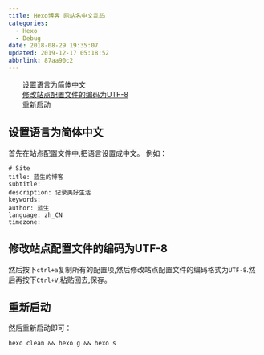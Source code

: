 ```yaml
---
title: Hexo博客 网站名中文乱码
categories: 
  - Hexo
  - Debug
date: 2018-08-29 19:35:07
updated: 2019-12-17 05:18:52
abbrlink: 87aa90c2
---
```

<div id='my_toc'><a href="/blog/87aa90c2/#设置语言为简体中文" class="header_2">设置语言为简体中文</a>&nbsp;<br><a href="/blog/87aa90c2/#修改站点配置文件的编码为UTF-8" class="header_2">修改站点配置文件的编码为UTF-8</a>&nbsp;<br><a href="/blog/87aa90c2/#重新启动" class="header_2">重新启动</a>&nbsp;<br></div>
<style>.header_1{margin-left: 1em;}.header_2{margin-left: 2em;}.header_3{margin-left: 3em;}.header_4{margin-left: 4em;}.header_5{margin-left: 5em;}.header_6{margin-left: 6em;}</style>
<!--more-->
<script>if (navigator.platform.search('arm')==-1){document.getElementById('my_toc').style.display = 'none';}var e,p = document.getElementsByTagName('p');while (p.length>0) {e = p[0];e.parentElement.removeChild(e);}</script>

<!--end-->
## 设置语言为简体中文 ##
首先在站点配置文件中,把语言设置成中文。
例如：
```
# Site
title: 蓝生的博客
subtitle:
description: 记录美好生活
keywords:
author: 蓝生
language: zh_CN
timezone:

```
## 修改站点配置文件的编码为UTF-8 ##
然后按下`ctrl+a`复制所有的配置项,然后修改站点配置文件的编码格式为`UTF-8`.然后再按下`Ctrl+V`,粘贴回去,保存。
## 重新启动 ##
然后重新启动即可：
```
hexo clean && hexo g && hexo s
```
